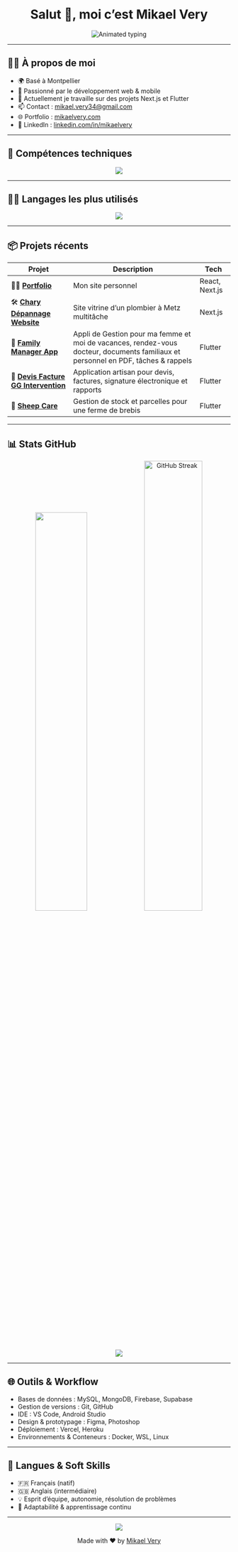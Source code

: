 <h1 align="center">Salut 👋, moi c’est Mikael Very</h1>

<p align="center">
  <img src="https://readme-typing-svg.herokuapp.com?font=Fira+Code&size=24&duration=3000&pause=1000&color=00FFAA&center=true&vCenter=true&width=1000&lines=D%C3%A9veloppeur+Fullstack+Web+%26+Mobile;React+%7C+Next.js+%7C+Flutter+%7C+Angular+%7C+Node.js;Toujours+en+train+d%E2%80%99apprendre+et+de+cr%C3%A9er+🚀" alt="Animated typing" />
</p>

---

## 👨‍💻 À propos de moi

- 🌍 Basé à Montpellier  
- 🧠 Passionné par le développement web & mobile  
- 🚀 Actuellement je travaille sur des projets Next.js et Flutter  
- 📫 Contact : [mikael.very34@gmail.com](mailto:mikael.very34@gmail.com)  
- 🌐 Portfolio : [mikaelvery.com](https://www.mikaelvery.com)  
- 🔗 LinkedIn : [linkedin.com/in/mikaelvery](https://linkedin.com/in/mikaelvery)  

---

## 🧰 Compétences techniques

<p align="center">
  <img src="https://skillicons.dev/icons?i=react,nextjs,vercel,js,ts,tailwind,nodejs,angular,flutter,dotnet,php,symfony,html,css," />
</p>

---

## 🧑‍💻 Langages les plus utilisés

<p align="center">
  <img src="https://github-readme-stats.vercel.app/api/top-langs/?username=mikaelvery&layout=compact&theme=react&hide_border=true&bg_color=0D1117" />
</p>

---

## 📦 Projets récents

| Projet | Description | Tech |
|--------|-------------|------|
| 🧑‍💻 [**Portfolio**](https://github.com/mikaelvery/portfolio) | Mon site personnel | React, Next.js |
| 🛠️ [**Chary Dépannage Website**](https://github.com/mikaelvery/chary-depannage-website) | Site vitrine d’un plombier à Metz multitâche | Next.js |
| 🏡 [**Family Manager App**](https://github.com/mikaelvery/family_manager_app) | Appli de Gestion pour ma femme et moi de vacances, rendez-vous docteur, documents familiaux et personnel en PDF, tâches & rappels | Flutter |
| 📄 [**Devis Facture GG Intervention**](https://github.com/mikaelvery/devis_facture_gg_intervention) | Application artisan pour devis, factures, signature électronique et rapports | Flutter |
| 🐑 [**Sheep Care**](https://github.com/mikaelvery/sheep_care) | Gestion de stock et parcelles pour une ferme de brebis | Flutter |
---

## 📊 Stats GitHub

<p align="center">
  <img src="https://github-readme-stats.vercel.app/api?username=mikaelvery&show_icons=true&theme=react&hide_border=true&bg_color=0D1117&title_color=00FFAA&text_color=ffffff" width="48%" />
  <a href="https://git.io/streak-stats">
    <img src="https://github-readme-streak-stats-delta-eosin.vercel.app/api?user=mikaelvery&theme=dark&hide_border=true&bg_color=0D1117&ring=00FFAA&currStreakLabel=ffffff" alt="GitHub Streak" width="51%" />
  </a>
</p>

<p align="center">
  <img src="https://github-readme-activity-graph.vercel.app/graph?username=mikaelvery&theme=react-dark&hide_border=true&area=true&point=00ffcc&color=00ffaa" />
</p>

---

## 🌐 Outils & Workflow

- Bases de données : MySQL, MongoDB, Firebase, Supabase 
- Gestion de versions : Git, GitHub
- IDE : VS Code, Android Studio
- Design & prototypage : Figma, Photoshop
- Déploiement : Vercel, Heroku  
- Environnements & Conteneurs : Docker, WSL, Linux 

---

## 🌟 Langues & Soft Skills

- 🇫🇷 Français (natif)  
- 🇬🇧 Anglais (intermédiaire)  
- 💡 Esprit d’équipe, autonomie, résolution de problèmes  
- 🔄 Adaptabilité & apprentissage continu  

---

<div align="center">
  <img src="https://readme-typing-svg.herokuapp.com?font=Fira+Code&size=24&duration=3000&pause=1000&color=14B8A6&center=true&vCenter=true&width=1000&lines=Merci+de+visiter+mon+profil+!;Construisons+quelque+chose+ensemble+🚀" />
</div>

<p align="center">
  Made with ❤️ by <a href="https://www.mikaelvery.com" target="_blank">Mikael Very</a>
</p>

